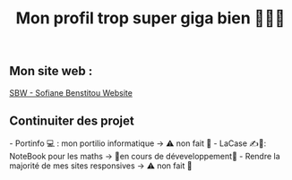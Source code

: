 <h1 align="center">Mon profil trop super giga bien 🤯🧨💥</h1>
<br>
<h2 align="left">Mon site web :</h2> <a href="https://benstitousofiane.github.io/sbw/"> SBW - Sofiane Benstitou Website</a>

<h2 align="left">Continuiter des projet</h2>
- Portinfo 💻 : mon portilio informatique -> ⚠️ non fait 🔴
- LaCase ✍️🔢: NoteBook pour les maths -> 🚧en cours de déveveloppement🚸
- Rendre la majorité de mes sites responsives -> ⚠️ non fait 🔴
